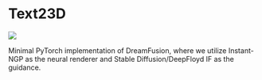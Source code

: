 # Text23D
![](https://github.com/Tharun-Anand/Text23D/blob/main/237810718-b20dc43d-19e5-4dcc-b6bf-d8c9086faa0f%20.gif)

Minimal PyTorch implementation of DreamFusion, where we utilize Instant-NGP as the neural renderer and Stable Diffusion/DeepFloyd IF as the guidance.
